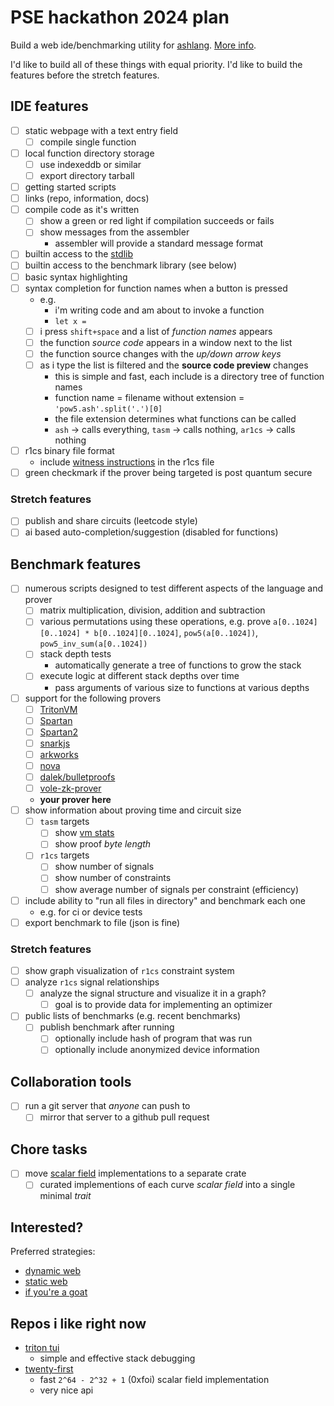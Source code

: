 # PSE hackathon 2024 plan

Build a web ide/benchmarking utility for [ashlang](https://github.com/chancehudson/ashlang). [More info](https://github.com/chancehudson/ashlang/tree/main/src/r1cs#readme).

I'd like to build all of these things with equal priority. I'd like to build the features before the stretch features.

## IDE features

- [ ] static webpage with a text entry field
  - [ ] compile single function
- [ ] local function directory storage
  - [ ] use indexeddb or similar
  - [ ] export directory tarball
- [ ] getting started scripts
- [ ] links (repo, information, docs)
- [ ] compile code as it's written
  - [ ] show a green or red light if compilation succeeds or fails
  - [ ] show messages from the assembler
    - assembler will provide a standard message format
- [ ] builtin access to the [stdlib](https://github.com/chancehudson/ashlang/tree/main/stdlib)
- [ ] builtin access to the benchmark library (see below)
- [ ] basic syntax highlighting
- [ ] syntax completion for function names when a button is pressed
  - e.g.
    - i'm writing code and am about to invoke a function
    - `let x = `
  - [ ] i press `shift+space` and a list of _function names_ appears
  - [ ] the function _source code_ appears in a window next to the list
  - [ ] the function source changes with the _up/down arrow keys_
  - [ ] as i type the list is filtered and the **source code preview** changes
    - this is simple and fast, each include is a directory tree of function names
    - function name = filename without extension = `'pow5.ash'.split('.')[0]`
    - the file extension determines what functions can be called
    - `ash` -> calls everything, `tasm` -> calls nothing, `ar1cs` -> calls nothing
- [ ] r1cs binary file format
  - include [witness instructions](https://github.com/chancehudson/ashlang/tree/main/src/r1cs#symbolic-constraints) in the r1cs file
- [ ] green checkmark if the prover being targeted is post quantum secure

### Stretch features

- [ ] publish and share circuits (leetcode style)
- [ ] ai based auto-completion/suggestion (disabled for functions)

## Benchmark features

- [ ] numerous scripts designed to test different aspects of the language and prover
  - [ ] matrix multiplication, division, addition and subtraction
  - [ ] various permutations using these operations, e.g. prove `a[0..1024][0..1024] * b[0..1024][0..1024]`, `pow5(a[0..1024])`, `pow5_inv_sum(a[0..1024])`
  - [ ] stack depth tests
    - automatically generate a tree of functions to grow the stack
  - [ ] execute logic at different stack depths over time
    - pass arguments of various size to functions at various depths
- [ ] support for the following provers
  - [ ] [TritonVM](https://github.com/TritonVM/triton-vm)
  - [ ] [Spartan](https://github.com/microsoft/Spartan)
  - [ ] [Spartan2](https://github.com/microsoft/Spartan2)
  - [ ] [snarkjs](https://npm.com/snarkjs)
  - [ ] [arkworks](./.gitignore)
  - [ ] [nova](https://github.com/microsoft/Nova)
  - [ ] [dalek/bulletproofs](https://github.com/dalek-cryptography/bulletproofs)
  - [ ] [vole-zk-prover](https://github.com/holonym-foundation/vole-zk-prover/tree/main)
  - **your prover here**
- [ ] show information about proving time and circuit size
  - [ ] `tasm` targets
    - [ ] show [vm stats](https://github.com/TritonVM/triton-vm/issues/319#issuecomment-2290842186)
    - [ ] show proof _byte length_
  - [ ] `r1cs` targets
    - [ ] show number of signals
    - [ ] show number of constraints
    - [ ] show average number of signals per constraint (efficiency)
- [ ] include ability to "run all files in directory" and benchmark each one
  - e.g. for ci or device tests
- [ ] export benchmark to file (json is fine)

### Stretch features

- [ ] show graph visualization of `r1cs` constraint system
- [ ] analyze `r1cs` signal relationships
  - [ ] analyze the signal structure and visualize it in a graph?
    - [ ] goal is to provide data for implementing an optimizer
- [ ] public lists of benchmarks (e.g. recent benchmarks)
  - [ ] publish benchmark after running
    - [ ] optionally include hash of program that was run
    - [ ] optionally include anonymized device information

## Collaboration tools

- [ ] run a git server that _anyone_ can push to
  - [ ] mirror that server to a github pull request

## Chore tasks

- [ ] move [scalar field](https://github.com/chancehudson/ashlang/tree/main/src/math) implementations to a separate crate
  - [ ] curated implementions of each curve _scalar field_ into a single minimal _trait_

## Interested?

Preferred strategies:

- [dynamic web](https://github.com/Unirep/trusted-setup/tree/main/packages/frontend/src)
- [static web](https://github.com/chancehudson/keccak-doomsday/tree/main/web/src)
- [if you're a goat](https://github.com/emilk/egui)

## Repos i like right now

- [triton tui](https://github.com/TritonVM/triton-tui#readme)
  - simple and effective stack debugging
- [twenty-first](https://github.com/neptune-crypto/twenty-first#readme)
  - fast `2^64 - 2^32 + 1` (0xfoi) scalar field implementation
  - very nice api

